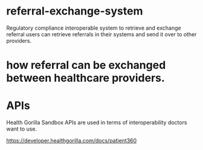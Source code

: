 # referral-exchange-system
Regulatory compliance interoperable system to retrieve and exchange referral users can retrieve referrals in their systems and send it over to other providers. 

# how referral can be exchanged between healthcare providers. 



# APIs 
 Health Gorilla Sandbox APIs are used in terms of interoperability doctors want to use.

https://developer.healthgorilla.com/docs/patient360
